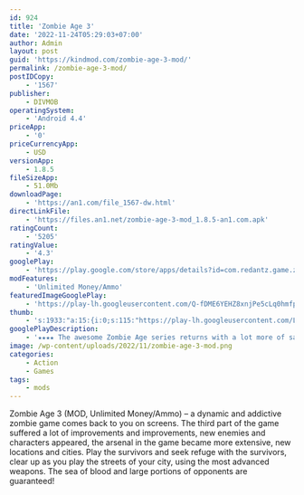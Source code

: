 ```yaml
---
id: 924
title: 'Zombie Age 3'
date: '2022-11-24T05:29:03+07:00'
author: Admin
layout: post
guid: 'https://kindmod.com/zombie-age-3-mod/'
permalink: /zombie-age-3-mod/
postIDCopy:
    - '1567'
publisher:
    - DIVMOB
operatingSystem:
    - 'Android 4.4'
priceApp:
    - '0'
priceCurrencyApp:
    - USD
versionApp:
    - 1.8.5
fileSizeApp:
    - 51.0Mb
downloadPage:
    - 'https://an1.com/file_1567-dw.html'
directLinkFile:
    - 'https://files.an1.net/zombie-age-3-mod_1.8.5-an1.com.apk'
ratingCount:
    - '5205'
ratingValue:
    - '4.3'
googlePlay:
    - 'https://play.google.com/store/apps/details?id=com.redantz.game.zombie3'
modFeatures:
    - 'Unlimited Money/Ammo'
featuredImageGooglePlay:
    - 'https://play-lh.googleusercontent.com/Q-fDME6YEHZ8xnjPe5cLq0hmfp7XnO9opg3vL9kN3mdMyRw66f7YXKcf7_Tze-JQd6k'
thumb:
    - 's:1933:"a:15:{i:0;s:115:"https://play-lh.googleusercontent.com/Lv75VsRcaJ4IJAW8CWZCW1_owedvAvyRdyanaEnPCxFFdbitVAx27NHN2uITJUpAa94=w526-h296";i:1;s:116:"https://play-lh.googleusercontent.com/nfXUiYxdrzyDqQcyXqCM2rvOFibczY6hbdBDX1MLUs5vLUPPv33MpbYFDMVeUcbgcOq-=w526-h296";i:2;s:116:"https://play-lh.googleusercontent.com/yLxwzp_jmtsVBvMjF6Zzxl1qMj_YXnE1sTq0itPzE2SiWHSKpYg8bzkAc4RDaVi8OhRl=w526-h296";i:3;s:114:"https://play-lh.googleusercontent.com/_h68eJ5lREJPiEbf37vCzC0yMZwDLinEjqdITaMo0RUHC_loonVwyOHRZc8VzRo2rw=w526-h296";i:4;s:115:"https://play-lh.googleusercontent.com/_QKdphWWxoZ1Q256rIDV9eE_vMTzyvzgfJcaWfN9gDOKjv9JC7CswLFBvUQEHQABs3k=w526-h296";i:5;s:114:"https://play-lh.googleusercontent.com/Amv6zsoi0pLnOgI1rT-LpVC1KNRd0GtYO__zEhqLNZm5sJRa8WDlgm2rChwC0PmlQQ=w526-h296";i:6;s:115:"https://play-lh.googleusercontent.com/OlghRyGk0IhJneFUS2tJybbhCD8wxVHGy5MCwO7bXKR6G06K5l5oe3WyNEfsFGEzLTQ=w526-h296";i:7;s:116:"https://play-lh.googleusercontent.com/i1gMMiifJtrOkdABgddXO8fZWfT3Tmhsm1VpWhvZNWAvUy88tme81HMeFUS6e9XrSme6=w526-h296";i:8;s:115:"https://play-lh.googleusercontent.com/13OXU-1lcUJVhzAFCGT1a-NSqBIvFXIvc8q3jBPP1CUgntnj-2JNKsIouiwr6S5woGc=w526-h296";i:9;s:115:"https://play-lh.googleusercontent.com/Q5dYIyPOviheWQi5SjM9MU3bhhwgLa4Kaqd6siHzDnQosflX62W2powtLNPvt4B3Ws0=w526-h296";i:10;s:115:"https://play-lh.googleusercontent.com/JKQqRyoNCY2ZHq9QJZlxJHmAHD6AKLACikagYqxfy32-eTcJ2zb8mqrSmIIKtxKvUzY=w526-h296";i:11;s:114:"https://play-lh.googleusercontent.com/P4H3jQzH8WrAwG3qAyV_rKxROxEFIjSPKRpEehf2Dw-EFP1vTsAUcMEpnFYDinJpWg=w526-h296";i:12;s:115:"https://play-lh.googleusercontent.com/nNbt0hsBqsZGRaZATBVdqE_dQEuiL6tPm4z1Kd9_IjCS8fXunZcQrdyW23lMhsSH6s4=w526-h296";i:13;s:116:"https://play-lh.googleusercontent.com/If1PM2sk_hoyalE-LCbnye66mtyxebDUZFPz4xnqg3GTP5ZAN0scVpnqCmx2oFwv6ugn=w526-h296";i:14;s:115:"https://play-lh.googleusercontent.com/XYhDKf4ZiiBK-IjOGJdfNhP-p0IL4HsTpKb00YPXIql_e-ie5ornDx_o3Jr5Q1r8UFU=w526-h296";}";'
googlePlayDescription:
    - '★★★★ The awesome Zombie Age series returns with a lot more of savage zombies, deadly weapons and unique heroes. Enjoy the zombie slaughter with your own style. And If you’re about to look for a stunning zombie shooting game, look no further! ★★★★. So you’re still alive… Congrats!... But for how long when they have you absolutely outnumbered? What are you prepared to do?... Keep playing as a lone hero killing every walking dead on the route? Trust me, you won’t last two days! It''s not about surviving in the zombie apocalypse any more, it''s about winning this war.. ★ Enjoy the zombie slaughter in many different ways'
image: /wp-content/uploads/2022/11/zombie-age-3-mod.png
categories:
    - Action
    - Games
tags:
    - mods
---
```


Zombie Age 3 (MOD, Unlimited Money/Ammo) – a dynamic and addictive zombie game comes back to you on screens. The third part of the game suffered a lot of improvements and improvements, new enemies and characters appeared, the arsenal in the game became more extensive, new locations and cities. Play the survivors and seek refuge with the survivors, clear up as you play the streets of your city, using the most advanced weapons. The sea of blood and large portions of opponents are guaranteed!